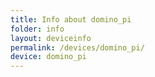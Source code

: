 ```yaml
---
title: Info about domino_pi
folder: info
layout: deviceinfo
permalink: /devices/domino_pi/
device: domino_pi
---
```

